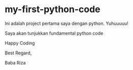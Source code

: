 # my-first-python-code
Ini adalah project pertama saya dengan python.
Yuhuuuuu!

Saya akan tunjukkan fundamental python code

Happy Coding

Best Regard, 

Baba Riza

